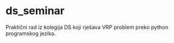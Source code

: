 ds_seminar
==========

Praktični rad iz kolegija DS koji rješava VRP problem preko python programskog jezika.
